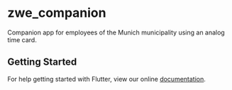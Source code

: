# zwe_companion

Companion app for employees of the Munich municipality using an analog time card.

## Getting Started

For help getting started with Flutter, view our online
[documentation](https://flutter.io/).
